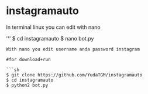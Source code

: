 # instagramauto

In terminal linux you can edit with nano

'''
$ cd instagramauto
$ nano bot.py
```
With nano you edit username anda password instagram

#for download+run

```sh
$ git clone https://github.com/YudaTGM/instagramauto
$ cd instagramauto
$ python2 bot.py
```
